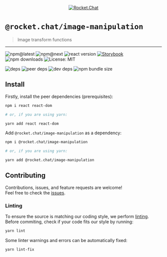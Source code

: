<!--header-->

<p align="center">
  <a href="https://rocket.chat" title="Rocket.Chat">
    <img src="https://github.com/RocketChat/Rocket.Chat.Artwork/raw/master/Logos/2020/png/logo-horizontal-red.png" alt="Rocket.Chat" />
  </a>
</p>

# `@rocket.chat/image-manipulation`

> Image transform functions

---

![npm@latest](https://img.shields.io/npm/v/@rocket.chat/image-manipulation/latest?style=flat-square) ![npm@next](https://img.shields.io/npm/v/@rocket.chat/image-manipulation/next?style=flat-square) ![react version](https://img.shields.io/npm/dependency-version/@rocket.chat/image-manipulation/peer/react?style=flat-square) [![Storybook](https://cdn.jsdelivr.net/gh/storybookjs/brand@master/badge/badge-storybook.svg)](https://rocketchat.github.io/Rocket.Chat.Fuselage/image-manipulation) ![npm downloads](https://img.shields.io/npm/dw/@rocket.chat/image-manipulation?style=flat-square) ![License: MIT](https://img.shields.io/npm/l/@rocket.chat/image-manipulation?style=flat-square)

![deps](https://img.shields.io/david/RocketChat/Rocket.Chat.Fuselage?path=packages%2Fimage-manipulation&style=flat-square) ![peer deps](https://img.shields.io/david/peer/RocketChat/Rocket.Chat.Fuselage?path=packages%2Fimage-manipulation&style=flat-square) ![dev deps](https://img.shields.io/david/dev/RocketChat/Rocket.Chat.Fuselage?path=packages%2Fimage-manipulation&style=flat-square) ![npm bundle size](https://img.shields.io/bundlephobia/min/@rocket.chat/image-manipulation?style=flat-square)

<!--/header-->

## Install

<!--install-->

Firstly, install the peer dependencies (prerequisites):

```sh
npm i react react-dom

# or, if you are using yarn:

yarn add react react-dom
```

Add `@rocket.chat/image-manipulation` as a dependency:

```sh
npm i @rocket.chat/image-manipulation

# or, if you are using yarn:

yarn add @rocket.chat/image-manipulation
```

<!--/install-->

## Contributing

<!--contributing(msg)-->

Contributions, issues, and feature requests are welcome!<br />
Feel free to check the [issues](https://github.com/RocketChat/Rocket.Chat.Fuselage/issues).

<!--/contributing(msg)-->

### Linting

To ensure the source is matching our coding style, we perform [linting](<https://en.wikipedia.org/wiki/Lint_(software)>).
Before commiting, check if your code fits our style by running:

<!--yarn(lint)-->

```sh
yarn lint
```

<!--/yarn(lint)-->

Some linter warnings and errors can be automatically fixed:

<!--yarn(lint-fix)-->

```sh
yarn lint-fix
```

<!--/yarn(lint-fix)-->
